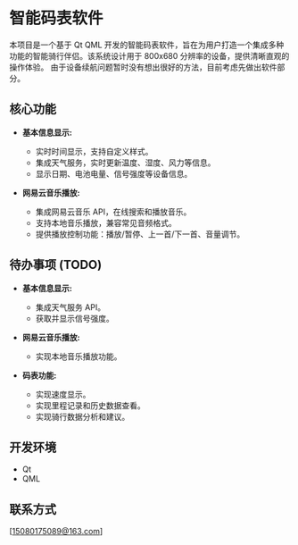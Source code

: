 
# 智能码表软件

本项目是一个基于 Qt QML 开发的智能码表软件，旨在为用户打造一个集成多种功能的智能骑行伴侣。该系统设计用于 800x680 分辨率的设备，提供清晰直观的操作体验。
由于设备续航问题暂时没有想出很好的方法，目前考虑先做出软件部分。
## 核心功能

* **基本信息显示:**
    * 实时时间显示，支持自定义样式。
    * 集成天气服务，实时更新温度、湿度、风力等信息。
    * 显示日期、电池电量、信号强度等设备信息。


* **网易云音乐播放:**
    * 集成网易云音乐 API，在线搜索和播放音乐。
    * 支持本地音乐播放，兼容常见音频格式。
    * 提供播放控制功能：播放/暂停、上一首/下一首、音量调节。



## 待办事项 (TODO)

* **基本信息显示:**
    * 集成天气服务 API。
    * 获取并显示信号强度。


* **网易云音乐播放:**
    * 实现本地音乐播放功能。


* **码表功能:**
    * 实现速度显示。
    * 实现里程记录和历史数据查看。
    * 实现骑行数据分析和建议。


## 开发环境

* Qt
* QML




## 联系方式

[15080175089@163.com]

